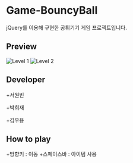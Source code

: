 # Game-BouncyBall
jQuery를 이용해 구현한 공튀기기 게임 프로젝트입니다. 

Preview
---
![Level 1](https://user-images.githubusercontent.com/60736222/74797941-bedd2400-530f-11ea-8845-346280d25f45.PNG)
![Level 2](https://user-images.githubusercontent.com/60736222/74797688-0a430280-530f-11ea-818e-d079f1444db0.PNG)

Developer
---
+서원빈

+박희재

+김우용

How to play
---
+방향키 : 이동
+스페이스바 : 아이템 사용
